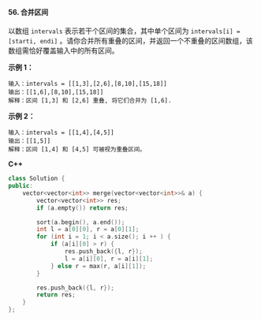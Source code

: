 #### 56. 合并区间

以数组 `intervals` 表示若干个区间的集合，其中单个区间为 `intervals[i] = [starti, endi]` 。请你合并所有重叠的区间，并返回一个不重叠的区间数组，该数组需恰好覆盖输入中的所有区间。

**示例 1：**

```
输入：intervals = [[1,3],[2,6],[8,10],[15,18]]
输出：[[1,6],[8,10],[15,18]]
解释：区间 [1,3] 和 [2,6] 重叠, 将它们合并为 [1,6].
```

**示例 2：**

```
输入：intervals = [[1,4],[4,5]]
输出：[[1,5]]
解释：区间 [1,4] 和 [4,5] 可被视为重叠区间。
```

**C++**

```C++
class Solution {
public:
    vector<vector<int>> merge(vector<vector<int>>& a) {
        vector<vector<int>> res;
        if (a.empty()) return res;

        sort(a.begin(), a.end());
        int l = a[0][0], r = a[0][1];
        for (int i = 1; i < a.size(); i ++ ) {
            if (a[i][0] > r) {
                res.push_back({l, r});
                l = a[i][0], r = a[i][1];
            } else r = max(r, a[i][1]);
        }

        res.push_back({l, r});
        return res;
    }
};
```
